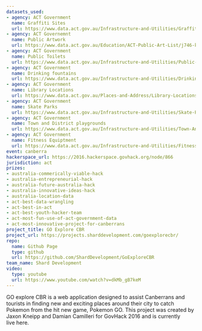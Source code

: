 ```yaml
---
datasets_used:
- agency: ACT Government
  name: Graffiti Sites
  url: https://www.data.act.gov.au/Infrastructure-and-Utilities/Graffiti-Sites/wdpz-r2ns
- agency: ACT Governemnt
  name: Public Artwork
  url: https://www.data.act.gov.au/Education/ACT-Public-Art-List/j746-krni
- agency: ACT Government
  name: Public Toilets
  url: https://www.data.act.gov.au/Infrastructure-and-Utilities/Public-Toilets-in-the-ACT/3tyf-txjn
- agency: ACT Government
  name: Drinking fountains
  url: https://www.data.act.gov.au/Infrastructure-and-Utilities/Drinking-Fountains/8eg4-uskm
- agency: ACT Government
  name: Library Locations
  url: https://www.data.act.gov.au/Places-and-Address/Library-Locations/hssi-h7fk
- agency: ACT Government
  name: Skate Parks
  url: https://www.data.act.gov.au/Infrastructure-and-Utilities/Skate-Parks/3np9-m3i7
- agency: ACT Government
  name: Town and District playgrounds
  url: https://www.data.act.gov.au/Infrastructure-and-Utilities/Town-And-District-Playgrounds/fwth-mr9q
- agency: ACT Government
  name: Fitness Equiptment
  url: https://www.data.act.gov.au/Infrastructure-and-Utilities/Fitness-Sites/h4qc-3txc
event: canberra
hackerspace_url: https://2016.hackerspace.govhack.org/node/866
jurisdiction: act
prizes:
- australia-commerically-viable-hack
- australia-entrepreneurial-hack
- australia-future-australia-hack
- australia-innovative-ideas-hack
- australia-location-data
- act-best-data-wrangling
- act-best-in-act
- act-best-youth-hacker-team
- act-most-fun-use-of-act-government-data
- act-most-innovative-project-for-canberrans
project_title: GO Explore CBR
project_url: https://projects.sharddevelopment.com/goexplorecbr/
repo:
  name: Github Page
  type: github
  url: https://github.com/ShardDevelopment/GoExploreCBR
team_name: Shard Development
video:
  type: youtube
  url: https://www.youtube.com/watch?v=dkMb_gB7keM
---
```


GO explore CBR is a web application designed to assist Canberrans and tourists in finding new and exciting places around their city to catch Pokemon from the hit new game, Pokemon GO. This project was created by Jaxon Kneipp and Damian Camilleri for GovHack 2016 and is currently live here.